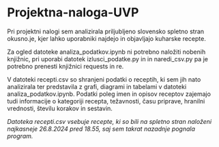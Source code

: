 # Projektna-naloga-UVP

Pri projektni nalogi sem analizirala priljubljeno slovensko spletno stran okusno.je, kjer lahko uporabniki najdejo in objavljajo kuharske recepte.

Za ogled datoteke analiza_podatkov.ipynb ni potrebno naložiti nobenih knjižnic, pri uporabi datotek izlusci_podatke.py in in naredi_csv.py pa je potrebno prenesti knjižnici requests in re. 

V datoteki recepti.csv so shranjeni podatki o receptih, ki sem jih nato analizirala ter predstavila z grafi, diagrami in tabelami v datoteki analiza_podatkov.ipynb. Podatki poleg imen in opisov receptov zajemajo tudi informacije o kategoriji recepta, težavnosti, času priprave, hranilni vrednosti, številu korakov in sestavin.

*Datoteka recepti.csv vsebuje recepte, ki so bili na spletno stran naloženi najkasneje 26.8.2024 pred 18.55, saj sem takrat nazadnje pognala program.*